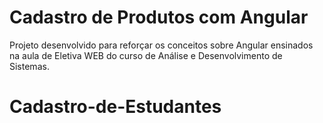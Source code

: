 # Cadastro de Produtos com Angular

Projeto desenvolvido para reforçar os conceitos sobre Angular ensinados na aula de Eletiva WEB do curso de Análise e Desenvolvimento de Sistemas. 
# Cadastro-de-Estudantes
